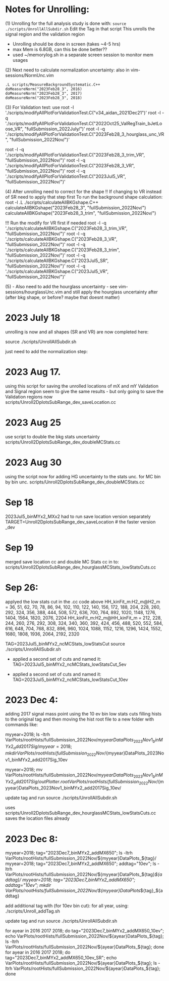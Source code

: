 # Notes for Unrolling:

(1) Unrolling for the full analysis study is done with:
`source ./scripts/UnrollAllSubdir.sh`
Edit the Tag in that script
This unrolls the signal region and the validation region

- Unrolling should be done in screen (takes ~4-5 hrs)
- max Mem is 6.8GB, can this be done better??
- used ~/memorylog.sh in a separate screen session to monitor mem usages

(2) Next need to calculate normalization uncertainty:
also in vim-sessions/NormUnc.vim
```
.L scripts/MeasureBackgroundSystematic.C++
doMeasureNorm("2023Feb28_3", 2016)
doMeasureNorm("2023Feb28_3", 2017)
doMeasureNorm("2023Feb28_3", 2018)
```

(3) For Validation test: use
root -l './scripts/modifyAllPlotForValidationTest.C("v34_aidan_2021Dec21")'
root -l -q './scripts/modifyAllPlotForValidationTest.C("2022Oct25_ValRegTrain_bJetLoose_VR", "fullSubmission_2022July/")'
root -l -q './scripts/modifyAllPlotForValidationTest.C("2023Feb28_3_hourglass_unc_VR", "fullSubmission_2022Nov/")'

root -l -q './scripts/modifyAllPlotForValidationTest.C("2023Feb28_3_trim_VR", "fullSubmission_2022Nov/")'
root -l -q './scripts/modifyAllPlotForValidationTest.C("2023Feb28_3_VR", "fullSubmission_2022Nov/")'
root -l -q './scripts/modifyAllPlotForValidationTest.C("2023Jul5_VR", "fullSubmission_2022Nov/")'



(4) After unrolling need to correct for the shape
!! If changing to VR instead of SR need to apply that step first
To run the background shape calculation:
root -l
.L ./scripts/calculateAllBKGshape.C++
calculateAllBKGshape("2023Feb28_3", "fullSubmission_2022Nov/")
calculateAllBKGshape("2023Feb28_3_trim", "fullSubmission_2022Nov/")

!!! Run the modify for VR first if needed
root -l -q './scripts/calculateAllBKGshape.C("2023Feb28_3_trim_VR", "fullSubmission_2022Nov/")'
root -l -q './scripts/calculateAllBKGshape.C("2023Feb28_3_VR", "fullSubmission_2022Nov/")'
root -l -q './scripts/calculateAllBKGshape.C("2023Feb28_3_trim", "fullSubmission_2022Nov/")'
root -l -q './scripts/calculateAllBKGshape.C("2023Jul5_SR", "fullSubmission_2022Nov/")'
root -l -q './scripts/calculateAllBKGshape.C("2023Jul5_VR", "fullSubmission_2022Nov/")'



(5) - Also need to add the hourglass uncertainty - see vim-sessions/hourglassUnc.vim
and still apply the hourglass uncertainty after (after bkg shape, or before? maybe that doesnt matter)





# 2023 July 18

unrolling is now and all shapes (SR and VR) are now completed here:

source ./scripts/UnrollAllSubdir.sh

just need to add the normalization step:


# 2023 Aug 17.

using this script for saving the unrolled locations of mX and mY
Validation and Signal region seem to give the same results - but only going to save the Validation regions now
scripts/Unroll2DplotsSubRange_dev_saveLocation.cc

# 2023 Aug 25

use script to double the bkg stats uncertainty
scripts/Unroll2DplotsSubRange_dev_doubleMCStats.cc

# 2023 Aug 30

using the script now for adding HG uncertainty to the stats unc. for MC bin by bin unc.
scripts/Unroll2DplotsSubRange_dev_doubleMCStats.cc

# Sep 18
2023Jul5_binMYx2_MXx2
had to run save location version separately
TARGET=Unroll2DplotsSubRange_dev_saveLocation # the faster version _dev

# Sep 19
merged save location cc and double MC Stats cc in to:
scripts/Unroll2DplotsSubRange_dev_hourglassMCStats_lowStatsCuts.cc

# Sep 26:

applyed the low stats cut in the .cc code above
HH_kinFit_m:H2_m@H2_m     = 36, 51, 62, 70, 78, 86, 94, 102, 110, 122, 140, 156, 172, 188, 204, 228, 260, 292, 324, 356, 388, 444, 508, 572, 636, 700, 764, 892, 1020, 1148, 1276, 1404, 1564, 1820, 2076, 2204
HH_kinFit_m:H2_m@HH_kinFit_m     = 212, 228, 244, 260, 276, 292, 308, 324, 340, 360, 392, 424, 456, 488, 520, 552, 584, 616, 648, 704, 768, 832, 896, 960, 1024, 1088, 1152, 1216, 1296, 1424, 1552, 1680, 1808, 1936, 2064, 2192, 2320

TAG=2023Jul5_binMYx2_ncMCStats_lowStatsCut
source ./scripts/UnrollAllSubdir.sh

- applied a second set of cuts and named it:
TAG=2023Jul5_binMYx2_ncMCStats_lowStatsCut_5ev

- applied a second set of cuts and named it:
TAG=2023Jul5_binMYx2_ncMCStats_lowStatsCut_10ev


# 2023 Dec 4:

adding 2017 signal mass point
using the 10 ev bin low stats cuts
filling hists to the original tag and then moving the hist root file to a new folder with commands like:

myyear=2018; ls -ltrh VarPlots/rootHists/fullSubmission_2022Nov/${myyear}DataPlots_2023Nov1_binMYx2_add2017Sig/
myyear=2018; mkdir VarPlots/rootHists/fullSubmission_2022Nov/${myyear}DataPlots_2023Nov1_binMYx2_add2017Sig_10ev

myyear=2018; mv VarPlots/rootHists/fullSubmission_2022Nov/${myyear}DataPlots_2023Nov1_binMYx2_add2017Sig/outPlotter.root VarPlots/rootHists/fullSubmission_2022Nov/${myyear}DataPlots_2023Nov1_binMYx2_add2017Sig_10ev/


update tag and run
source ./scripts/UnrollAllSubdir.sh

uses
scripts/Unroll2DplotsSubRange_dev_hourglassMCStats_lowStatsCuts.cc
saves the location files already


# 2023 Dec 8:

myyear=2018; tag="2023Dec7_binMYx2_addMX650"; ls -ltrh VarPlots/rootHists/fullSubmission_2022Nov/${myyear}DataPlots_${tag}/
myyear=2018; tag="2023Dec7_binMYx2_addMX650"; addtag="10ev"; ls -ltrh VarPlots/rootHists/fullSubmission_2022Nov/${myyear}DataPlots_${tag}_${addtag}/
myyear=2018; tag="2023Dec7_binMYx2_addMX650"; addtag="10ev"; mkdir VarPlots/rootHists/fullSubmission_2022Nov/${myyear}DataPlots_${tag}_${addtag}

add additional tag with (for 10ev bin cut):
for all year, using:
./scripts/Unroll_addTag.sh

update tag and run
source ./scripts/UnrollAllSubdir.sh

for ayear in 2016 2017 2018; do tag="2023Dec7_binMYx2_addMX650_10ev"; echo VarPlots/rootHists/fullSubmission_2022Nov/${ayear}DataPlots_${tag}; ls -ltrh VarPlots/rootHists/fullSubmission_2022Nov/${ayear}DataPlots_${tag}; done
for ayear in 2016 2017 2018; do tag="2023Dec7_binMYx2_addMX650_10ev_SR"; echo VarPlots/rootHists/fullSubmission_2022Nov/${ayear}DataPlots_${tag}; ls -ltrh VarPlots/rootHists/fullSubmission_2022Nov/${ayear}DataPlots_${tag}; done


